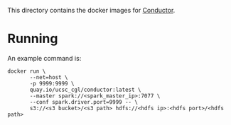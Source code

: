 This directory contains the docker images for
[Conductor](https://github.com/BD2KGenomics/conductor).

Running
===

An example command is:

```
docker run \
       --net=host \
       -p 9999:9999 \
       quay.io/ucsc_cgl/conductor:latest \
       --master spark://<spark_master_ip>:7077 \
       --conf spark.driver.port=9999 -- \
       s3://<s3 bucket>/<s3 path> hdfs://<hdfs ip>:<hdfs port>/<hdfs path> 
```
